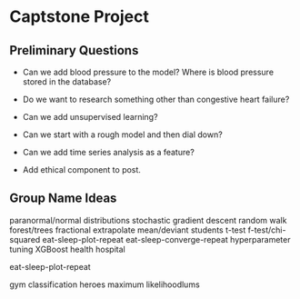 # Captstone Project

## Preliminary Questions

* Can we add blood pressure to the model? Where is blood pressure stored in the database?

* Do we want to research something other than congestive heart failure?

* Can we add unsupervised learning?

* Can we start with a rough model and then dial down?

* Can we add time series analysis as a feature?

* Add ethical component to post.

## Group Name Ideas
paranormal/normal
distributions
stochastic
gradient descent
random walk
forest/trees
fractional
extrapolate
mean/deviant
students t-test
f-test/chi-squared 
eat-sleep-plot-repeat
    eat-sleep-converge-repeat
hyperparameter tuning
XGBoost
health
hospital

eat-sleep-plot-repeat

gym classification heroes
maximum likelihoodlums
